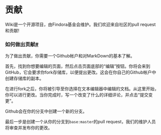# 贡献
Wiki是一个开源项目，由Findora基金会维护。我们欢迎来自社区的pull request和贡献!
### 如何做出贡献[#](https://wiki.findora.org/docs/general/contributing#how-to-contribute)

为了做出贡献，你需要一个Github帐户和对MarkDown的基本了解。

首先，找到你想要编辑的页面，然后点击页面底部的“编辑”按钮。你将会来到GitHub，它会要求你fork存储库，以便提出更改。这会在你自己的Github帐户中创建存储库的副本。

在进行fork之后，你将被引导至你选择在文本编辑器中编辑的文档。从这里开始，你可以进行更改。当你完成时，写一个改变了什么的详细评论，并点击“提交变更”。

Github会在你的分支中创建一个新的分支。

最后一步是创建一个从你的分支到`base:master`的pull request，我们的维护人员将审查并发布你的更改。
